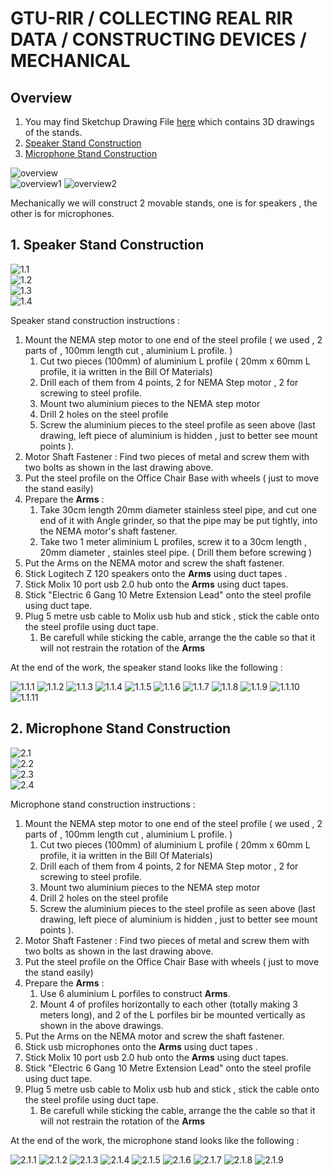 # GTU-RIR / COLLECTING REAL RIR DATA / CONSTRUCTING DEVICES / MECHANICAL

## Overview



1. You may find Sketchup Drawing File [here][sketchup] which contains 3D drawings of the stands.  
2. [Speaker Stand Construction](#01)
3. [Microphone Stand Construction](#02)


![overview](drawings/0.png)  
![overview1](drawings/1.jpg)
![overview2](drawings/2.jpg)

Mechanically we will construct 2 movable stands, one is for speakers , the other is for microphones.  

## 1. Speaker Stand Construction  <a name="01"></a>

![1.1](drawings/1.png)  
![1.2](drawings/2.png)  
![1.3](drawings/3.png)  
![1.4](drawings/4.png)  

Speaker stand construction instructions :

1. Mount the NEMA step motor to one end of the steel profile ( we used , 2 parts of , 100mm length cut , aluminium L profile. )  
   1. Cut two pieces (100mm) of  aluminium L profile ( 20mm x 60mm L profile, it ia written in the Bill Of Materials)
   2. Drill each of them from 4 points, 2 for NEMA Step motor , 2 for screwing to steel profile.
   3. Mount two aluminium pieces to the NEMA step motor
   4. Drill 2 holes on the steel profile
   5. Screw the aluminium pieces to the steel profile as seen above (last drawing, left piece of aluminium is hidden , just to better see mount points ).
2. Motor Shaft Fastener : Find two pieces of metal and screw them with two bolts as shown in the last drawing above.
3. Put the steel profile on the  Office Chair Base with wheels ( just to move the stand easily)
4. Prepare the **Arms** :
   1. Take 30cm length  20mm diameter  stainless steel pipe, and cut one end of it with Angle grinder, so that the pipe may be put tightly,  into the NEMA motor's shaft fastener.    
   2. Take two 1 meter aliminium L profiles, screw it to a 30cm length , 20mm diameter , stainles steel pipe. ( Drill them before screwing )
5. Put the Arms on the NEMA motor and screw the shaft fastener.
6. Stick Logitech Z 120 speakers onto the **Arms** using duct tapes .
7. Stick Molix 10 port usb 2.0 hub onto the **Arms** using duct tapes.
8. Stick "Electric 6 Gang 10 Metre Extension Lead" onto the steel profile using duct tape.
9. Plug 5 metre usb cable to Molix usb hub and stick , stick the cable onto the steel profile using duct tape.
   1.  Be carefull while sticking the cable,  arrange the the cable so that it will not restrain the rotation of the **Arms**
  
  


At the end of the work, the speaker stand looks like the following :
   
![1.1.1](pictures/20220518_130939.jpg.1.jpg)
![1.1.2](pictures/20220518_130943.jpg.1.jpg)
![1.1.3](pictures/20220518_130946.jpg.1.jpg)
![1.1.4](pictures/20220518_130949.jpg.1.jpg)
![1.1.5](pictures/20220518_130953.jpg.1.jpg)
![1.1.6](pictures/20220518_130959.jpg.1.jpg)
![1.1.7](pictures/20220518_131004.jpg.1.jpg)
![1.1.8](pictures/20220518_131007.jpg.1.jpg)
![1.1.9](pictures/20220518_131012.jpg.1.jpg)
![1.1.10](pictures/20220518_131016.jpg.1.jpg)
![1.1.11](pictures/20220518_131019.jpg.1.jpg)



## 2. Microphone Stand Construction <a name="02"></a>

![2.1](drawings/5.png)  
![2.2](drawings/6.png)  
![2.3](drawings/7.png)  
![2.4](drawings/4.png)  

Microphone stand construction instructions :


1. Mount the NEMA step motor to one end of the steel profile ( we used , 2 parts of , 100mm length cut , aluminium L profile. )  
   1. Cut two pieces (100mm) of  aluminium L profile ( 20mm x 60mm L profile, it ia written in the Bill Of Materials)
   2. Drill each of them from 4 points, 2 for NEMA Step motor , 2 for screwing to steel profile.
   3. Mount two aluminium pieces to the NEMA step motor
   4. Drill 2 holes on the steel profile
   5. Screw the aluminium pieces to the steel profile as seen above (last drawing, left piece of aluminium is hidden , just to better see mount points ).
2. Motor Shaft Fastener : Find two pieces of metal and screw them with two bolts as shown in the last drawing above.
3. Put the steel profile on the  Office Chair Base with wheels ( just to move the stand easily)
4. Prepare the **Arms** :
   1. Use 6 aluminium L porfiles to construct **Arms**.    
   2. Mount 4 of profiles horizontally to each other (totally making 3 meters long), and 2 of the L porfiles bir be mounted vertically as shown in the above drawings. 
5. Put the Arms on the NEMA motor and screw the shaft fastener.
6. Stick usb microphones onto the **Arms** using duct tapes .
7. Stick Molix 10 port usb 2.0 hub onto the **Arms** using duct tapes.
8. Stick "Electric 6 Gang 10 Metre Extension Lead" onto the steel profile using duct tape.
9. Plug 5 metre usb cable to Molix usb hub and stick , stick the cable onto the steel profile using duct tape.
   1.  Be carefull while sticking the cable,  arrange the the cable so that it will not restrain the rotation of the **Arms**
  
  

At the end of the work, the microphone stand looks like the following :

![2.1.1](pictures/20220518_131039.1.jpg.1.jpg)
![2.1.2](pictures/20220518_131039.jpg.1.jpg)
![2.1.3](pictures/20220518_131041.jpg.1.jpg)
![2.1.4](pictures/20220518_131044.jpg.1.jpg)
![2.1.5](pictures/20220518_131047.jpg.1.jpg)
![2.1.6](pictures/20220518_131056.jpg.1.jpg)
![2.1.7](pictures/20220518_131100.jpg.1.jpg)
![2.1.8](pictures/20220518_131102.jpg.1.jpg)
![2.1.9](pictures/20220518_131107.jpg.1.jpg)

[sketchup]: rir-measurement-setup-1.0.2.skp


